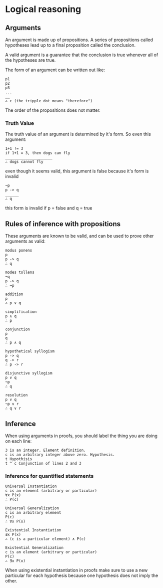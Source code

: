 # Logical reasoning

## Arguments

An argument is made up of propositions. A series of propositions called
hypotheses lead up to a final proposition called the conclusion.

A valid argument is a guarantee that the conclusion is true whenever all
of the hypotheses are true.

The form of an argument can be written out like:

```
p1
p2
p3
...
__
∴ c (the tripple dot means "therefore")
```

The order of the propositions does not matter.

### Truth Value

The truth value of an argument is determined by it's form. So even this
argument:

```
1+1 != 3
if 1+1 = 3, then dogs can fly
_____________________
∴ dogs cannot fly
```

even though it seems valid, this argument is false because it's form is invalid

```
¬p
p -> q
______
∴ q
```

this form is invalid if p = false and q = true

## Rules of inference with propositions

These arguments are known to be valid, and can be used to prove other arguments
as valid:

```
modus ponens
p
p -> q
∴ q

modes tollens
¬q
p -> q
∴ ¬p

addition
p
∴ p ∨ q

simplification
p ∧ q
∴ p

conjunction
p
q
∴ p ∧ q

hypothetical syllogism
p -> q
q -> r
∴ p -> r

disjunctive syllogism
p ∨ q
¬p
∴ q

resolution
p ∨ q
¬p ∨ r
∴ q ∨ r
```

## Inference

When using arguments in proofs, you should label the thing you are doing on each
line:

```
3 is an integer. Element definition.
c is an arbitrary integer above zero. Hypothesis.
t Hypothisis
t ^ c Conjunction of lines 2 and 3
```

### Inference for quantified statements

```
Universal Instantiation
c is an element (arbitrary or particular)
∀x P(x)
∴ P(c)

Universal Generalization
c is an arbitrary element
P(c)
∴ ∀x P(x)

Existential Instantiation
∃x P(x)
∴ (c is a particular element) ∧ P(c)

Existential Generalization
c is an element (arbitrary or particular)
P(c)
∴ ∃x P(x)
```

When using existential instantiation in proofs make sure to use a new particular
for each hypothesis because one hypothesis does not imply the other.
